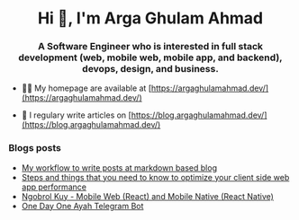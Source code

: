 <h1 align="center">Hi 👋, I'm Arga Ghulam Ahmad</h1>
<h3 align="center">A Software Engineer who is interested in full stack development (web, mobile web, mobile app, and backend), devops, design, and business.</h3>

- 👨‍💻 My homepage are available at [https://argaghulamahmad.dev/](https://argaghulamahmad.dev/)

- 📝 I regulary write articles on [https://blog.argaghulamahmad.dev/](https://blog.argaghulamahmad.dev/)

### Blogs posts
<!-- BLOG-POST-LIST:START -->
- [My workflow to write posts at markdown based blog](https://blog.argaghulamahmad.dev/workflow-to-write-posts-at-markdown-based-blog/)
- [Steps and things that you need to know to optimize your client side web app performance](https://blog.argaghulamahmad.dev/steps-and-things-that-needed-to-know-to-optimize-your-client-side-web-app-performance/)
- [Ngobrol Kuy - Mobile Web (React) and Mobile Native (React Native)](https://blog.argaghulamahmad.dev/ngobrol-kuy/)
- [One Day One Ayah Telegram Bot](https://blog.argaghulamahmad.dev/one-day-one-ayah-telegram-bot/)
<!-- BLOG-POST-LIST:END -->
